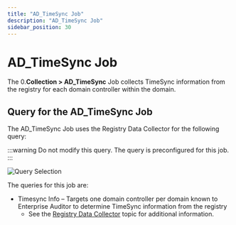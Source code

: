 ```yaml
---
title: "AD_TimeSync Job"
description: "AD_TimeSync Job"
sidebar_position: 30
---
```


# AD_TimeSync Job

The 0.**Collection > AD_TimeSync** Job collects TimeSync information from the registry for each
domain controller within the domain.

## Query for the AD_TimeSync Job

The AD_TimeSync Job uses the Registry Data Collector for the following query:

:::warning
Do not modify this query. The query is preconfigured for this job.
:::


![Query Selection](/img/product_docs/accessanalyzer/11.6/solutions/activedirectory/domains/collection/timesyncquery.webp)

The queries for this job are:

- Timesync Info – Targets one domain controller per domain known to Enterprise Auditor to determine
  TimeSync information from the registry
    - See the
      [Registry Data Collector](/docs/accessanalyzer/11.6/admin/datacollector/registry.md)
      topic for additional information.
